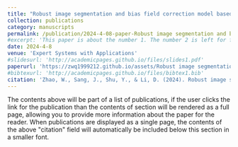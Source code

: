 ```yaml
---
title: "Robust image segmentation and bias field correction model based on image structural prior constraint"
collection: publications
category: manuscripts
permalink: /publication/2024-4-08-paper-Robust image segmentation and bias field correction model based on image structural prior constraint-number-1
#excerpt: 'This paper is about the number 1. The number 2 is left for future work.'
date: 2024-4-8
venue: 'Expert Systems with Applications'
#slidesurl: 'http://academicpages.github.io/files/slides1.pdf'
paperurl: 'https://zwq1999212.github.io/assets/Robust image segmentation and bias field correction model based on image.pdf'
#bibtexurl: 'http://academicpages.github.io/files/bibtex1.bib'
citation: 'Zhao, W., Sang, J., Shu, Y., & Li, D. (2024). Robust image segmentation and bias field correction model based on image structural prior constraint. Expert Systems with Applications, 251, 123961.'
---
```

The contents above will be part of a list of publications, if the user clicks the link for the publication than the contents of section will be rendered as a full page, allowing you to provide more information about the paper for the reader. When publications are displayed as a single page, the contents of the above "citation" field will automatically be included below this section in a smaller font.
